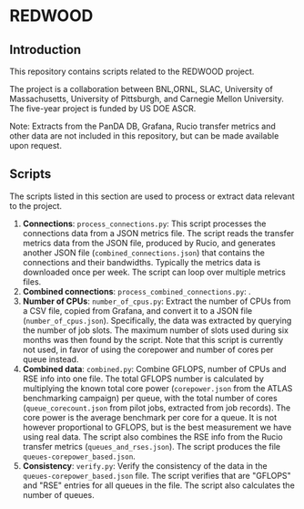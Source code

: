 # REDWOOD

## Introduction

This repository contains scripts related to the REDWOOD project.

The project is a collaboration between BNL,ORNL, SLAC, University of Massachusetts,
University of Pittsburgh, and Carnegie Mellon University. The five-year project is funded by US DOE ASCR.

Note: Extracts from the PanDA DB, Grafana, Rucio transfer metrics and other data are not included in this repository,
but can be made available upon request.

## Scripts

The scripts listed in this section are used to process or extract data relevant to the project.

1. <b>Connections</b>: `process_connections.py`: This script processes the connections data from a JSON metrics file.
The script reads the transfer metrics data from the JSON file, produced by Rucio, and generates another JSON file
(`combined_connections.json`) that contains the connections and their bandwidths. Typically the metrics data is
downloaded once per week. The script can loop over multiple metrics files.
2. <b>Combined connections</b>: `process_combined_connections.py`: .
3. <b>Number of CPUs</b>: `number_of_cpus.py`: Extract the number of CPUs from a CSV file, copied from Grafana,
and convert it to a JSON file (`number_of_cpus.json`). Specifically, the data was extracted by querying the number of
job slots. The maximum number of slots used during six months was then found by the script. Note that this
script is currently not used, in favor of using the corepower and number of cores per queue instead.
4. <b>Combined data</b>: `combined.py`: Combine GFLOPS, number of CPUs and RSE info into one file. The total GFLOPS
number is calculated by multiplying the known total core power (`corepower.json` from the ATLAS benchmarking campaign)
per queue, with the total number of cores (`queue_corecount.json` from pilot jobs, extracted from job records). The
core power is the average benchmark per core for a queue. It is not however proportional to GFLOPS, but is the best
measurement we have using real data. The script also combines the RSE info from the Rucio transfer metrics
(`queues_and_rses.json`). The script produces the file `queues-corepower_based.json`.
5. <b>Consistency</b>: `verify.py`: Verify the consistency of the data in the `queues-corepower_based.json` file. The
script verifies that are "GFLOPS" and "RSE" entries for all queues in the file. The script also calculates the number
of queues.

